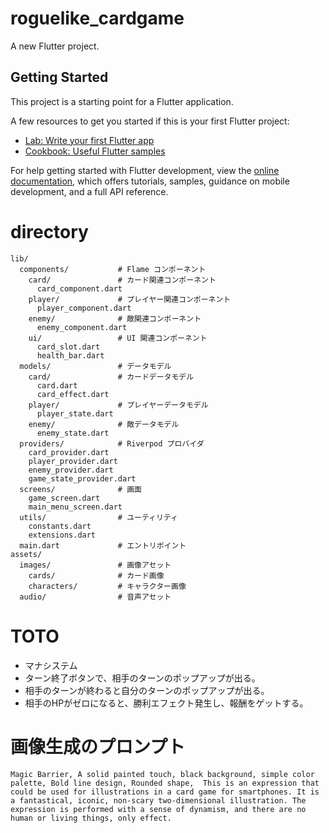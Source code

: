 # roguelike_cardgame

A new Flutter project.

## Getting Started

This project is a starting point for a Flutter application.

A few resources to get you started if this is your first Flutter project:

- [Lab: Write your first Flutter app](https://docs.flutter.dev/get-started/codelab)
- [Cookbook: Useful Flutter samples](https://docs.flutter.dev/cookbook)

For help getting started with Flutter development, view the
[online documentation](https://docs.flutter.dev/), which offers tutorials,
samples, guidance on mobile development, and a full API reference.


# directory

```
lib/
  components/           # Flame コンポーネント
    card/               # カード関連コンポーネント
      card_component.dart
    player/             # プレイヤー関連コンポーネント
      player_component.dart
    enemy/              # 敵関連コンポーネント
      enemy_component.dart
    ui/                 # UI 関連コンポーネント
      card_slot.dart
      health_bar.dart
  models/               # データモデル
    card/               # カードデータモデル
      card.dart
      card_effect.dart
    player/             # プレイヤーデータモデル
      player_state.dart
    enemy/              # 敵データモデル
      enemy_state.dart
  providers/            # Riverpod プロバイダ
    card_provider.dart
    player_provider.dart
    enemy_provider.dart
    game_state_provider.dart
  screens/              # 画面
    game_screen.dart
    main_menu_screen.dart
  utils/                # ユーティリティ
    constants.dart
    extensions.dart
  main.dart             # エントリポイント
assets/
  images/               # 画像アセット
    cards/              # カード画像
    characters/         # キャラクター画像
  audio/                # 音声アセット
```


# TOTO

- マナシステム
- ターン終了ボタンで、相手のターンのポップアップが出る。
- 相手のターンが終わると自分のターンのポップアップが出る。
- 相手のHPがゼロになると、勝利エフェクト発生し、報酬をゲットする。


# 画像生成のプロンプト

```
Magic Barrier, A solid painted touch, black background, simple color palette, Bold line design, Rounded shape,  This is an expression that could be used for illustrations in a card game for smartphones. It is a fantastical, iconic, non-scary two-dimensional illustration. The expression is performed with a sense of dynamism, and there are no human or living things, only effect.
```
